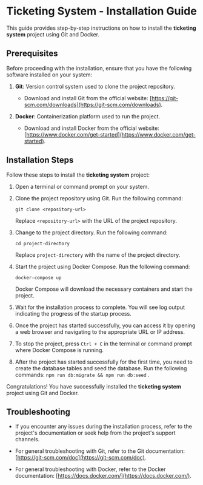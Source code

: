 # Ticketing System - Installation Guide

This guide provides step-by-step instructions on how to install the **ticketing system** project using Git and Docker.

## Prerequisites

Before proceeding with the installation, ensure that you have the following software installed on your system:

1. **Git**: Version control system used to clone the project repository.
   - Download and install Git from the official website: [https://git-scm.com/downloads](https://git-scm.com/downloads).

2. **Docker**: Containerization platform used to run the project.
   - Download and install Docker from the official website: [https://www.docker.com/get-started](https://www.docker.com/get-started).

## Installation Steps

Follow these steps to install the **ticketing system** project:

1. Open a terminal or command prompt on your system.

2. Clone the project repository using Git. Run the following command:
   ```
   git clone <repository-url>
   ```
   Replace `<repository-url>` with the URL of the project repository.

3. Change to the project directory. Run the following command:
   ```
   cd project-directory
   ```
   Replace `project-directory` with the name of the project directory.

4. Start the project using Docker Compose. Run the following command:
   ```
   docker-compose up
   ```

   Docker Compose will download the necessary containers and start the project.

5. Wait for the installation process to complete. You will see log output indicating the progress of the startup process.

6. Once the project has started successfully, you can access it by opening a web browser and navigating to the appropriate URL or IP address.

7. To stop the project, press `Ctrl + C` in the terminal or command prompt where Docker Compose is running.

8. After the project has started successfully for the first time, you need to create the database tables and seed the database. Run the following commands: `npm run db:migrate && npm run db:seed` . 

Congratulations! You have successfully installed the **ticketing system** project using Git and Docker.

## Troubleshooting

- If you encounter any issues during the installation process, refer to the project's documentation or seek help from the project's support channels.

- For general troubleshooting with Git, refer to the Git documentation: [https://git-scm.com/doc](https://git-scm.com/doc).

- For general troubleshooting with Docker, refer to the Docker documentation: [https://docs.docker.com/](https://docs.docker.com/).
